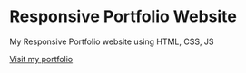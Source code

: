 # Responsive Portfolio Website
 My Responsive Portfolio website using HTML, CSS, JS
 
[Visit my portfolio]("https://karan-dhiman.github.io/Responsive-Portfolio-Website/") 
